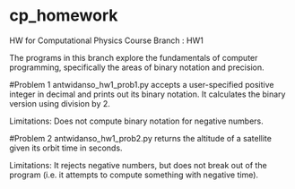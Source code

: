 # cp_homework
HW for Computational Physics Course 
Branch : HW1 

The programs in this branch explore the fundamentals of computer programming, specifically the areas of binary notation and precision. 

#Problem 1
antwidanso_hw1_prob1.py accepts a user-specified positive integer in decimal and prints out its binary notation. It calculates the binary version using division by 2. 

Limitations: 
Does not compute binary notation for negative numbers. 

#Problem 2
antwidanso_hw1_prob2.py returns the altitude of a satellite given its orbit time in seconds. 

Limitations: 
It rejects negative numbers, but does not break out of the program (i.e. it attempts to compute something with negative time). 
